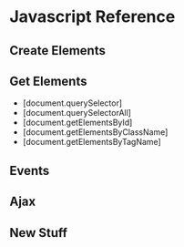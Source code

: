 # Javascript Reference

## Create Elements


## Get Elements 

- [document.querySelector]
- [document.querySelectorAll]
- [document.getElementsById]
- [document.getElementsByClassName]
- [document.getElementsByTagName]


## Events


## Ajax 


## New Stuff

[home]:#javascript-reference